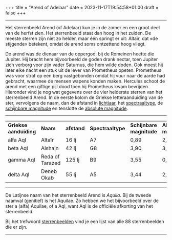 +++
title = "Arend of Adelaar"
date = 2023-11-17T19:54:58+01:00
draft = false
+++


---------------------------------------------------------------------------------------------------
Het sterrenbeeld Arend (of Adelaar) kun je in de zomer en een groot deel
van de herfst zien. Het sterrenbeeld staat dan hoog in het zuiden. De
meeste sterren zijn niet zo helder, maar één springt er uit: Altaïr, dat
«de stijgende» betekent, omdat de arend soms ontzettend hoog vliegt.

De arend was de dienaar van de oppergod, bij de Romeinen heette die
Jupiter. Hij bracht hem bijvoorbeeld de goden drank nectar, toen Jupiter
zich verborg voor zijn vader Saturnus, die hem wilde doden. Ook moest
hij later elke nacht een stuk uit de lever van Prometheus opeten.
Prometheus was voor straf op een berg vastgebonden omdat hij vuur naar
de aarde had gebracht, waarmee de mensen wapens konden maken. Hercules
schoot de arend met een giftige pijl dood toen hij Prometheus kwam
bevrijden.
Hieronder vind je nog wat gegevens over de vier helderste sterren van
het sterrenbeeld Arend. In de eerste kolom de Griekse letteraanduiding
van de ster, vervolgens de naam, dan de afstand in
[lichtjaar](/encyclopedie/lichtjaar), het
[spectraaltype](/encyclopedie/spectraa), de [schijnbare magnitude](/encyclopedie/magnitude) en tenslotte de [absolute magnitude](/encyclopedie/absolute.html).

  ----------- ----------------- -------- ---- ------ -----
  |   |   |   |   |   |   |
  |---|---|---|---|---|---|
  **Griekse aanduiding** |**Naam**        |**afstand** |**Spectraaltype** |**Schijnbare magnitude** |**Absolute magnitude**
  alfa Aql               |Altaïr          |16 lj       |A7                |0,89                     |2,4
  beta Aql               |Alshain         |42 lj       |G8                |3,90                     |3,3
  gamma Aql              |Reda of Tarazed |125 lj      |B9                |3,55                     |0,6
  delta Aql              |Deneb Okab      |55 lj       |A5                |3,44                     |2,3
  ----------- ----------------- -------- ---- ------ -----

De Latijnse naam van het sterrenbeeld Arend is *Aquila*. Bij de tweede
naamval (genitief) is het Aquilae. Zo hebben we het bijvoorbeeld over de
ster a (alfa) Aquilae, of a Aql, want Aql is de officiële afkorting van
het sterrenbeeld.

Bij het trefwoord [sterrenbeelden](/encyclopedie/sterrenbeeld) vind je een
lijst van alle 88 sterrenbeelden die er zijn.

----------------------------------------------------------------------------------------------------
